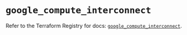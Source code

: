 # `google_compute_interconnect`

Refer to the Terraform Registry for docs: [`google_compute_interconnect`](https://registry.terraform.io/providers/hashicorp/google-beta/6.12.0/docs/resources/google_compute_interconnect).
